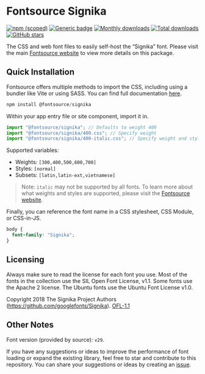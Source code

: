 # Fontsource Signika

[![npm (scoped)](https://img.shields.io/npm/v/@fontsource/signika?color=brightgreen)](https://www.npmjs.com/package/@fontsource/signika) [![Generic badge](https://img.shields.io/badge/fontsource-passing-brightgreen)](https://github.com/fontsource/fontsource) [![Monthly downloads](https://badgen.net/npm/dm/@fontsource/signika)](https://github.com/fontsource/fontsource) [![Total downloads](https://badgen.net/npm/dt/@fontsource/signika)](https://github.com/fontsource/fontsource) [![GitHub stars](https://img.shields.io/github/stars/fontsource/fontsource.svg?style=social&label=Star)](https://github.com/fontsource/fontsource/stargazers)

The CSS and web font files to easily self-host the “Signika” font. Please visit the main [Fontsource website](https://fontsource.org/fonts/signika) to view more details on this package.

## Quick Installation

Fontsource offers multiple methods to import the CSS, including using a bundler like Vite or using SASS. You can find full documentation [here](https://fontsource.org/docs/getting-started/introduction).

```javascript
npm install @fontsource/signika
```

Within your app entry file or site component, import it in.

```javascript
import "@fontsource/signika"; // Defaults to weight 400
import "@fontsource/signika/400.css"; // Specify weight
import "@fontsource/signika/400-italic.css"; // Specify weight and style
```

Supported variables:
- Weights: `[300,400,500,600,700]`
- Styles: `[normal]`
- Subsets: `[latin,latin-ext,vietnamese]`

> Note: `italic` may not be supported by all fonts. To learn more about what weights and styles are supported, please visit the [Fontsource website](https://fontsource.org/fonts/signika).

Finally, you can reference the font name in a CSS stylesheet, CSS Module, or CSS-in-JS.

```css
body {
  font-family: "Signika";
}
```

## Licensing
Always make sure to read the license for each font you use. Most of the fonts in the collection use the SIL Open Font License, v1.1. Some fonts use the Apache 2 license. The Ubuntu fonts use the Ubuntu Font License v1.0.

Copyright 2018 The Signika Project Authors (https://github.com/googlefonts/Signika).
[OFL-1.1](https://openfontlicense.org)

## Other Notes
Font version (provided by source): `v29`.

If you have any suggestions or ideas to improve the performance of font loading or expand the existing library, feel free to star and contribute to this repository. You can share your suggestions or ideas by creating an [issue](https://github.com/fontsource/fontsource/issues).